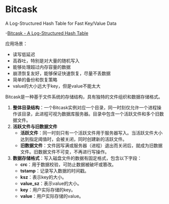 # Bitcask

A Log-Structured Hash Table for Fast Key/Value Data

-[Bitcask - A Log-Structured Hash Table](https://tech-lessons.in/en/blog/bitcask/)

应用场景：

- 读写低延迟
- 高吞吐，特别是对大量的随机写入
- 能够处理超过内存容量的数据
- 崩溃恢复友好，能够保证快速恢复，尽量不丢数据
- 简单的备份和恢复策略
- value的大小远大于key，但是value不能太大

Bitcask是一种基于文件系统的存储结构，具有独特的文件组织和数据存储格式。

1. **整体目录结构**：一个Bitcask实例对应一个目录，同一时刻仅允许一个进程操作该目录，此进程可视为数据库服务器。目录中包含一个活跃文件和多个旧数据文件。
2. **活跃文件与旧数据文件**
    - **活跃文件**：同一时刻只有一个活跃文件用于服务器写入。当活跃文件大小达到指定阈值时，会被关闭，同时创建新的活跃文件。
    - **旧数据文件**：文件因写满或服务器（进程）退出而关闭后，就成为旧数据文件。旧数据文件不可变，不再进行写操作。
3. **数据存储格式**：写入磁盘文件的数据有固定格式，包含以下字段：
    - **crc**：用于数据校验，可防止数据被破坏或篡改。
    - **tstamp**：记录写入数据的时间戳。
    - **ksz**：表示key的大小。
    - **value_sz**：表示value的大小。
    - **key**：用户实际存储的key。
    - **value**：用户实际存储的value。 